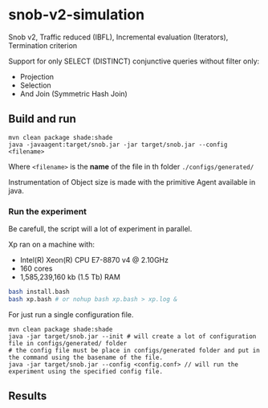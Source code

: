 # snob-v2-simulation
Snob v2, Traffic reduced (IBFL), Incremental evaluation (Iterators), Termination criterion

Support for only SELECT (DISTINCT) conjunctive queries without filter only:
- Projection
- Selection
- And Join (Symmetric Hash Join)

## Build and run

```
mvn clean package shade:shade
java -javaagent:target/snob.jar -jar target/snob.jar --config <filename>
```

Where `<filename>` is the **name** of the file in th folder `./configs/generated/` 

Instrumentation of Object size is made with the primitive Agent available in java.

### Run the experiment

Be carefull, the script will a lot of experiment in parallel. 

Xp ran on a machine with:
* Intel(R) Xeon(R) CPU E7-8870 v4 @ 2.10GHz
* 160 cores
* 1,585,239,160 kb (1.5 Tb) RAM

```bash
bash install.bash
bash xp.bash # or nohup bash xp.bash > xp.log &
```

For just run a single configuration file.
```
mvn clean package shade:shade
java -jar target/snob.jar --init # will create a lot of configuration file in configs/generated/ folder
# the config file must be place in configs/generated folder and put in the command using the basename of the file.
java -jar target/snob.jar --config <config.conf> // will run the experiment using the specified config file. 
```

## Results
